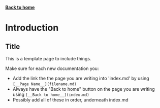 [__Back to home__](index.md)

# Introduction

## Title

This is a template page to include things.

Make sure for each new documentation you:
- Add the link the the page you are writing into 'index.md' by using ``` [__Page Name__](filename.md) ```
- Always have the "Back to home" button on the page you are writing using ``` [__Back to home__](index.md) ```
- Possibly add all of these in order, underneath index.md
